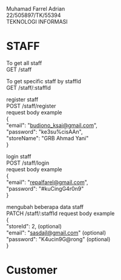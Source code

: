 Muhamad Farrel Adrian  
22/505897/TK/55394  
TEKNOLOGI INFORMASI  
  
# STAFF  
  
To get all staff  
GET /staff   

To get specific staff by staffId  
GET /staff/:staffId  

register staff  
POST /staff/register  
request body example  
{  
  "email": "budiono_ksai@gmail.com",  
  "password": "ke3su%cisAAn",  
  "storeName": "GRB Ahmad Yani"  
}  

login staff  
POST /staff/login  
request body example  
{  
  "email": "repalfarel@gmail.com",  
  "password": "#kuCingG4r0n9"  
}  

mengubah beberapa data staff  
PATCH /staff/:staffId
request body example  
{  
  "storeId": 2, (optional)  
  "email": "sasdajl@gmail.com" (optional)  
  "password": "K4ucin9G@rong"  (optional)  
}  

# Customer  
